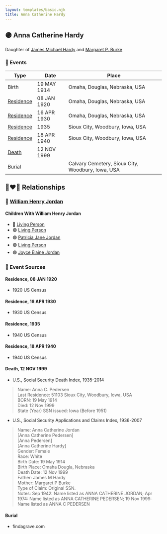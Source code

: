 ```yaml
---
layout: templates/basic.njk
title: Anna Catherine Hardy
---
```

## 🟣 Anna Catherine Hardy

Daughter of [James Michael Hardy](/people/1/11204316) and [Margaret P. Burke](/people/2/29782872)

### 📆 Events

Type | Date | Place
------ | ------ | ------
Birth | 19 MAY 1914 | Omaha, Douglas, Nebraska, USA
[Residence](#event-1) | 08 JAN 1920 | Omaha, Douglas, Nebraska, USA
[Residence](#event-2) | 16 APR 1930 | Omaha, Douglas, Nebraska, USA
[Residence](#event-3) | 1935 | Sioux City, Woodbury, Iowa, USA
[Residence](#event-4) | 18 APR 1940 | Sioux City, Woodbury, Iowa, USA
[Death](#event-5) | 12 NOV 1999 |
[Burial](#event-6) |  | Calvary Cemetery, Sioux City, Woodbury, Iowa, USA

## 👩‍❤️‍👨 Relationships

### 🔵 [William Henry Jordan](/people/3/32091032)

#### Children With William Henry Jordan
* 🔵 [Living Person](/people/7/71455712)
* 🟣 [Living Person](/people/8/81156064)
* 🟣 [Patricia Jane Jordan](/people/8/8578400)
* 🟣 [Living Person](/people/1/16458922)
* 🟣 [Joyce Elaine Jordan](/people/8/86240475)
### 📰 Event Sources

#### <a id="event-1"></a> Residence, 08 JAN 1920
* 1920 US Census

#### <a id="event-2"></a> Residence, 16 APR 1930
* 1930 US Census

#### <a id="event-3"></a> Residence, 1935
* 1940 US Census

#### <a id="event-4"></a> Residence, 18 APR 1940
* 1940 US Census

#### <a id="event-5"></a> Death, 12 NOV 1999
* U.S., Social Security Death Index, 1935-2014
>   
  > Name: Anna C. Pedersen  
  > Last Residence: 51103 Sioux City, Woodbury, Iowa, USA  
  > BORN: 19 May 1914  
  > Died: 12 Nov 1999  
  > State (Year) SSN issued: Iowa (Before 1951)
* U.S., Social Security Applications and Claims Index, 1936-2007
>   
  > Name: Anna Catherine Jordan  
  > [Anna Catherine Pedersen]  
  > [Anna Pedersen]  
  > [Anna Catherine Hardy]  
  > Gender: Female  
  > Race: White  
  > Birth Date: 19 May 1914  
  > Birth Place: Omaha Dougla, Nebraska  
  > Death Date: 12 Nov 1999  
  > Father: James M Hardy  
  > Mother: Margaret P Burke  
  > Type of Claim: Original SSN.  
  > Notes: Sep 1942:  Name listed as ANNA CATHERINE JORDAN; Apr 1974:  Name listed as ANNA CATHERINE PEDERSEN; 19 Nov 1999:  Name listed as ANNA C PEDERSEN

#### <a id="event-6"></a> Burial
* findagrave.com